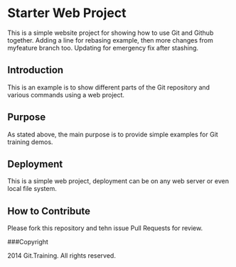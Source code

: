 # Starter Web Project

This is a simple website project for showing how to use Git and Github together. Adding a line for rebasing example, then more changes from myfeature branch too. Updating for emergency fix after stashing.

## Introduction
This is an example is to show different parts of the Git repository and various commands using a web project.

## Purpose
As stated above, the main purpose is to provide simple examples for Git training demos.

## Deployment

This is a simple web project, deployment can be on any web server or even local file system.

## How to Contribute
Please fork this repository and tehn issue Pull Requests for review.

###Copyright

2014 Git.Training. All rights reserved.